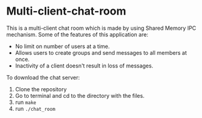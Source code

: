 # Multi-client-chat-room

This is a multi-client chat room which is made by using Shared Memory IPC mechanism. Some of the features of this application are:
* No limit on number of users at a time.
* Allows users to create groups and send messages to all members at once. 
* Inactivity of a client doesn't result in loss of messages. 

To download the chat server: 
1. Clone the repository
2. Go to terminal and cd to the directory with the files. 
3. run `make`
4. run `./chat_room`
